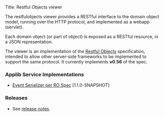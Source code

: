 Title: Restful Objects viewer

The restfulobjects viewer provides a RESTful interface to the domain object model, running over the HTTP protocol, and implemented as a webapp (servlet).

Each domain object (or part of object) is exposed as a RESTful resource, in a JSON representation.

The viewer is an implementation of the [Restful Objects](http://restfulobjects.org) specification, intended to allow other server-side frameworks to be implemented to support the same protocol.  It currently implements **v0.56** of the spec.

### Applib Service Implementations

- [Event Serializer per RO Spec](event-serializer-rospec.html) [1.1.0-SNAPSHOT]



### Releases

- See [release notes](release-notes/about.html).
